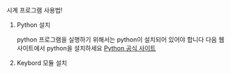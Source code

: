 시계 프로그램 사용법!

1. Python 설치

   python 프로그램을 실행하기 위해서는 python이 설치되어 있어야 합니다
   다음 웹사이트에서 python을 설치하세요
   [Python 공식 사이트](https://www.python.org)

2. Keybord 모듈 설치

   
